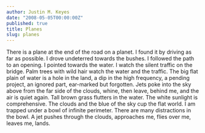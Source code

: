 ```yaml
---
author: Justin M. Keyes
date: "2008-05-05T00:00:00Z"
published: true
title: Planes
slug: planes
---
```


There is a plane at the end of the road on a planet.
I found it by driving as far as possible.
I drove undeterred towards the bushes.
I followed the path to an opening.
I pointed towards the water.
I watch the silent traffic on the bridge.
Palm trees with wild hair watch the water and the traffic.
The big flat plain of water is a hole in the land,
a dip in the high frequency, a pending project, an ignored part, ear-marked but forgotten.
Jets poke into the sky above from the far side of the clouds, whine, then leave, behind me, and the air is quiet again.
Tall brown grass flutters in the water.
The white sunlight is comprehensive.
The clouds and the blue of the sky cup the flat world.
I am trapped under a bowl of infinite perimeter.
There are many distractions in the bowl.
A jet pushes through the clouds, approaches me, flies over me, leaves me, lands.
